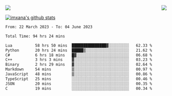<p>
  <a href="https://count.getloli.com/"><img src="https://count.getloli.com/get/@xana.readme?theme=moebooru-h"></a>
  <img src="https://weather-icon.journeyad.repl.co/@hangzhou?v=1" align="right">
</p>


<a href="https://github.com/imxana"><img align="center" src="https://github-readme-stats.vercel.app/api?username=imxana&show_icons=true&include_all_commits=true&hide_border=tru&custom_title=imxana%27s%20Github%20Stats" alt="imxana's github stats" /></a> 

<!--START_SECTION:waka-->

```txt
From: 22 March 2023 - To: 04 June 2023

Total Time: 94 hrs 24 mins

Lua          58 hrs 50 mins  ███████████████▓░░░░░░░░░   62.33 %
Python       20 hrs 24 mins  █████▒░░░░░░░░░░░░░░░░░░░   21.62 %
C#           6 hrs 18 mins   █▓░░░░░░░░░░░░░░░░░░░░░░░   06.68 %
C++          3 hrs 3 mins    ▓░░░░░░░░░░░░░░░░░░░░░░░░   03.23 %
Binary       2 hrs 29 mins   ▓░░░░░░░░░░░░░░░░░░░░░░░░   02.64 %
Markdown     54 mins         ▒░░░░░░░░░░░░░░░░░░░░░░░░   00.97 %
JavaScript   48 mins         ▒░░░░░░░░░░░░░░░░░░░░░░░░   00.86 %
TypeScript   25 mins         ░░░░░░░░░░░░░░░░░░░░░░░░░   00.46 %
JSON         20 mins         ░░░░░░░░░░░░░░░░░░░░░░░░░   00.35 %
C            19 mins         ░░░░░░░░░░░░░░░░░░░░░░░░░   00.34 %
```

<!--END_SECTION:waka-->
